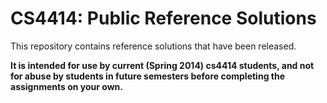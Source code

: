 CS4414: Public Reference Solutions
==================================

This repository contains reference solutions that have been released.

**It is intended for use by current (Spring 2014) cs4414 students, and not
for abuse by students in future semesters before completing the
assignments on your own.**


